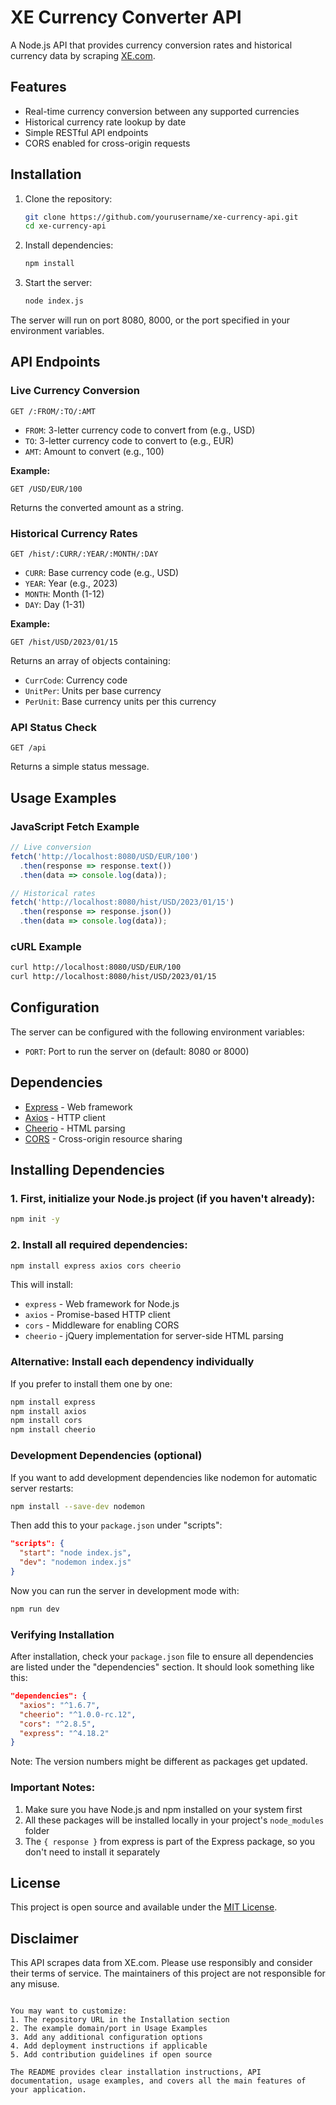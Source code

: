 
# XE Currency Converter API

A Node.js API that provides currency conversion rates and historical currency data by scraping [XE.com](https://www.xe.com/).

## Features

- Real-time currency conversion between any supported currencies
- Historical currency rate lookup by date
- Simple RESTful API endpoints
- CORS enabled for cross-origin requests

## Installation

1. Clone the repository:
   ```bash
   git clone https://github.com/yourusername/xe-currency-api.git
   cd xe-currency-api
   ```

2. Install dependencies:
   ```bash
   npm install
   ```

3. Start the server:
   ```bash
   node index.js
   ```

The server will run on port 8080, 8000, or the port specified in your environment variables.

## API Endpoints

### Live Currency Conversion

```
GET /:FROM/:TO/:AMT
```

- `FROM`: 3-letter currency code to convert from (e.g., USD)
- `TO`: 3-letter currency code to convert to (e.g., EUR)
- `AMT`: Amount to convert (e.g., 100)

**Example:**
```
GET /USD/EUR/100
```
Returns the converted amount as a string.

### Historical Currency Rates

```
GET /hist/:CURR/:YEAR/:MONTH/:DAY
```

- `CURR`: Base currency code (e.g., USD)
- `YEAR`: Year (e.g., 2023)
- `MONTH`: Month (1-12)
- `DAY`: Day (1-31)

**Example:**
```
GET /hist/USD/2023/01/15
```
Returns an array of objects containing:
- `CurrCode`: Currency code
- `UnitPer`: Units per base currency
- `PerUnit`: Base currency units per this currency

### API Status Check

```
GET /api
```
Returns a simple status message.

## Usage Examples

### JavaScript Fetch Example
```javascript
// Live conversion
fetch('http://localhost:8080/USD/EUR/100')
  .then(response => response.text())
  .then(data => console.log(data));

// Historical rates
fetch('http://localhost:8080/hist/USD/2023/01/15')
  .then(response => response.json())
  .then(data => console.log(data));
```

### cURL Example
```bash
curl http://localhost:8080/USD/EUR/100
curl http://localhost:8080/hist/USD/2023/01/15
```

## Configuration

The server can be configured with the following environment variables:

- `PORT`: Port to run the server on (default: 8080 or 8000)

## Dependencies

- [Express](https://expressjs.com/) - Web framework
- [Axios](https://axios-http.com/) - HTTP client
- [Cheerio](https://cheerio.js.org/) - HTML parsing
- [CORS](https://github.com/expressjs/cors) - Cross-origin resource sharing

## Installing Dependencies

### 1. First, initialize your Node.js project (if you haven't already):
```bash
npm init -y
```

### 2. Install all required dependencies:
```bash
npm install express axios cors cheerio
```

This will install:
- `express` - Web framework for Node.js
- `axios` - Promise-based HTTP client
- `cors` - Middleware for enabling CORS
- `cheerio` - jQuery implementation for server-side HTML parsing

### Alternative: Install each dependency individually

If you prefer to install them one by one:

```bash
npm install express
npm install axios
npm install cors
npm install cheerio
```

### Development Dependencies (optional)

If you want to add development dependencies like nodemon for automatic server restarts:

```bash
npm install --save-dev nodemon
```

Then add this to your `package.json` under "scripts":
```json
"scripts": {
  "start": "node index.js",
  "dev": "nodemon index.js"
}
```

Now you can run the server in development mode with:
```bash
npm run dev
```

### Verifying Installation

After installation, check your `package.json` file to ensure all dependencies are listed under the "dependencies" section. It should look something like this:

```json
"dependencies": {
  "axios": "^1.6.7",
  "cheerio": "^1.0.0-rc.12",
  "cors": "^2.8.5",
  "express": "^4.18.2"
}
```

Note: The version numbers might be different as packages get updated.

### Important Notes:
1. Make sure you have Node.js and npm installed on your system first
2. All these packages will be installed locally in your project's `node_modules` folder
3. The `{ response }` from express is part of the Express package, so you don't need to install it separately

## License

This project is open source and available under the [MIT License](LICENSE).

## Disclaimer

This API scrapes data from XE.com. Please use responsibly and consider their terms of service. The maintainers of this project are not responsible for any misuse.
```

You may want to customize:
1. The repository URL in the Installation section
2. The example domain/port in Usage Examples
3. Add any additional configuration options
4. Add deployment instructions if applicable
5. Add contribution guidelines if open source

The README provides clear installation instructions, API documentation, usage examples, and covers all the main features of your application.